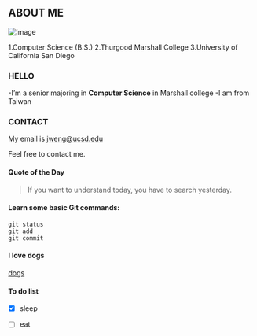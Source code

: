 ## ABOUT ME
![image](https://m.media-amazon.com/images/M/MV5BNGVlYzUyY2ItZmMyMC00YTE0LTgzMjctY2FmN2YwNzNjNmRiXkEyXkFqcGdeQXVyNzU1NzE3NTg@._V1_QL75_UX500_CR0,47,500,281_.jpg)

1.Computer Science (B.S.)
2.Thurgood Marshall College
3.University of California San Diego

### HELLO

-I’m a senior majoring in **Computer Science** in Marshall college
-I am from Taiwan

### CONTACT

My email is [jweng@ucsd.edu](jweng@ucsd.edu)

Feel free to contact me.

#### Quote of the Day
>If you want to understand today, you have to search yesterday.

#### Learn some basic Git commands:
```
git status
git add
git commit
```

#### I love dogs
[dogs](image.jpeg)

#### To do list
- [x] sleep
- [ ] eat

